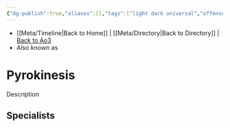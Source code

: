 ```yaml
---
{"dg-publish":true,"aliases":[],"tags":["light dark universal","offense defense utility","control sense alter","forcepower"],"permalink":"/force-abilities-force-phenomena/pyrokinesis/","dgPassFrontmatter":true}
---
```


- [[Meta/Timeline\|Back to Home]] | [[Meta/Directory\|Back to Directory]] | [Back to Ao3](https://archiveofourown.org/works/19334440/chapters/45992584)
- Also known as 

# Pyrokinesis
Description

**Specialists**
- 